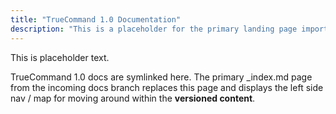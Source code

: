 ```yaml
---
title: "TrueCommand 1.0 Documentation"
description: "This is a placeholder for the primary landing page imported from symlinked docs branches."
---
```


This is placeholder text.

TrueCommand 1.0 docs are symlinked here.
The primary _index.md page from the incoming docs branch replaces this page and displays the left side nav / map for moving around within the **versioned content**.
